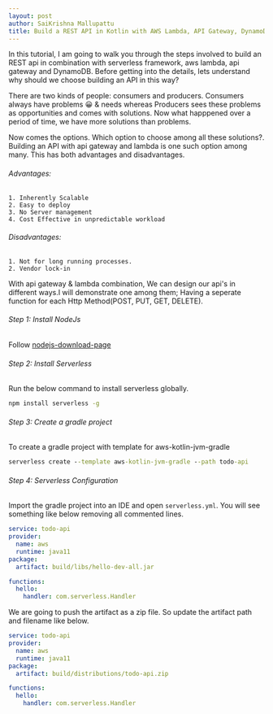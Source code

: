 ```yaml
---
layout: post
author: SaiKrishna Mallupattu
title: Build a REST API in Kotlin with AWS Lambda, API Gateway, DynamoDB and Serverless Framework | Amazon Web Services
---
```


In this tutorial, I am going to walk you through the steps involved to build an REST api in combination with serverless framework, aws lambda, api gateway and DynamoDB. Before getting into the details, lets understand why should we choose building an API in this way?

There are two kinds of people: consumers and producers.
Consumers always have problems &#128512; & needs whereas Producers sees these problems as opportunities and comes with solutions. Now what happpened over a period of time, we have more solutions than problems.

Now comes the options. Which option to choose among all these solutions?. Building
 an API with api gateway and lambda is one such option among many. This has both advantages and disadvantages.

###### Advantages:

    1. Inherently Scalable
    2. Easy to deploy
    3. No Server management
    4. Cost Effective in unpredictable workload

###### Disadvantages:
    1. Not for long running processes.
    2. Vendor lock-in

With api gateway & lambda combination, We can design our api's in different ways.I will demonstrate one among them; Having a seperate function for each Http Method(POST, PUT, GET, DELETE).

###### Step 1: Install NodeJs
Follow [nodejs-download-page]

###### Step 2: Install Serverless 
Run the below command to install serverless globally.
```cmd 
npm install serverless -g
```
###### Step 3: Create a gradle project
To create a gradle project with template for aws-kotlin-jvm-gradle
```cmd 
serverless create --template aws-kotlin-jvm-gradle --path todo-api
```
###### Step 4: Serverless Configuration
Import the gradle project into an IDE and open `serverless.yml`. You will see something like below removing all commented lines.

```yaml
service: todo-api
provider:
  name: aws
  runtime: java11
package:
  artifact: build/libs/hello-dev-all.jar

functions:
  hello:
    handler: com.serverless.Handler

```

We are going to push the artifact as a zip file. So update the artifact path and filename like below.

```yaml
service: todo-api
provider:
  name: aws
  runtime: java11
package:
  artifact: build/distributions/todo-api.zip

functions:
  hello:
    handler: com.serverless.Handler

```












[nodeJs-download-page]: https://nodejs.org/en/download